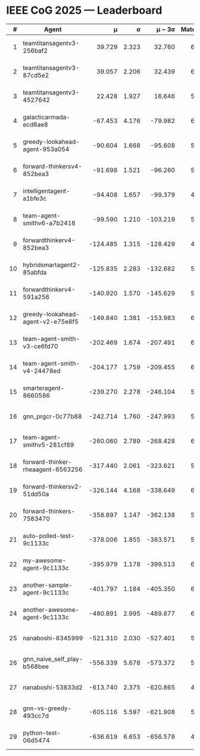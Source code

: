 # IEEE CoG 2025 — Leaderboard

| # | Agent | μ | σ | μ − 3σ | Matches | Updated |
|---:|---|---:|---:|---:|---:|---|
| 1 | teamtitansagentv3-256baf2 | 39.729 | 2.323 | 32.760 | 6188 | 2025-08-19 10:53 |
| 2 | teamtitansagentv3-87cd5e2 | 39.057 | 2.206 | 32.439 | 6052 | 2025-08-19 10:53 |
| 3 | teamtitansagentv3-4527642 | 22.428 | 1.927 | 16.646 | 5876 | 2025-08-19 10:53 |
| 4 | galacticarmada-ecd6ae8 | -67.453 | 4.176 | -79.982 | 6040 | 2025-08-19 10:53 |
| 5 | greedy-lookahead-agent-953a054 | -90.604 | 1.668 | -95.608 | 5788 | 2025-08-19 10:53 |
| 6 | forward-thinkersv4-852bea3 | -91.698 | 1.521 | -96.260 | 5219 | 2025-08-19 10:53 |
| 7 | intelligentagent-a1bfe3c | -94.408 | 1.657 | -99.379 | 4886 | 2025-08-19 10:53 |
| 8 | team-agent-smithv6-a7b2416 | -99.590 | 1.210 | -103.219 | 5860 | 2025-08-19 10:53 |
| 9 | forwardthinkerv4-852bea3 | -124.485 | 1.315 | -128.429 | 4916 | 2025-08-19 10:53 |
| 10 | hybridsmartagent2-85abfda | -125.835 | 2.283 | -132.682 | 5760 | 2025-08-19 10:53 |
| 11 | forwardthinkerv4-591a256 | -140.920 | 1.570 | -145.629 | 5435 | 2025-08-19 10:53 |
| 12 | greedy-lookahead-agent-v2-e75e8f5 | -149.840 | 1.381 | -153.983 | 6108 | 2025-08-19 10:53 |
| 13 | team-agent-smith-v3-ce6fd70 | -202.469 | 1.674 | -207.491 | 6622 | 2025-08-19 10:53 |
| 14 | team-agent-smith-v4-24478ed | -204.177 | 1.759 | -209.455 | 6302 | 2025-08-19 10:53 |
| 15 | smarteragent-8660586 | -239.270 | 2.278 | -246.104 | 5170 | 2025-08-19 10:53 |
| 16 | gnn_prgcr-0c77b88 | -242.714 | 1.760 | -247.993 | 5810 | 2025-08-19 10:53 |
| 17 | team-agent-smithv5-281cf89 | -260.060 | 2.789 | -268.428 | 6060 | 2025-08-19 10:53 |
| 18 | forward-thinker-rheaagent-6563256 | -317.440 | 2.061 | -323.621 | 5662 | 2025-08-19 10:53 |
| 19 | forward-thinkersv2-51dd50a | -326.144 | 4.168 | -338.649 | 6202 | 2025-08-19 10:53 |
| 20 | forward-thinkers-7583470 | -358.697 | 1.147 | -362.138 | 5500 | 2025-08-19 10:53 |
| 21 | auto-polled-test-9c1133c | -378.006 | 1.855 | -383.571 | 5600 | 2025-08-19 10:53 |
| 22 | my-awesome-agent-9c1133c | -395.979 | 1.178 | -399.513 | 6420 | 2025-08-19 10:53 |
| 23 | another-sample-agent-9c1133c | -401.797 | 1.184 | -405.350 | 6020 | 2025-08-19 10:53 |
| 24 | another-awesome-agent-9c1133c | -480.891 | 2.995 | -489.877 | 6580 | 2025-08-19 10:53 |
| 25 | nanaboshi-8345999 | -521.310 | 2.030 | -527.401 | 5200 | 2025-08-19 10:53 |
| 26 | gnn_naive_self_play-b568bee | -556.339 | 5.678 | -573.372 | 5020 | 2025-08-19 10:53 |
| 27 | nanaboshi-53833d2 | -613.740 | 2.375 | -620.865 | 4500 | 2025-08-19 10:53 |
| 28 | gnn-vs-greedy-493cc7d | -605.116 | 5.597 | -621.908 | 5060 | 2025-08-19 10:53 |
| 29 | python-test-06d5474 | -636.619 | 6.653 | -656.578 | 4850 | 2025-08-19 10:53 |
